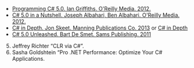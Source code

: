 - [Programming C# 5.0. Ian Griffiths. O'Reilly Media. 2012.](http://shop.oreilly.com/product/0636920024064.do)
- [C# 5.0 in a Nutshell. Joseph Albahari, Ben Albahari. O'Reilly Media. 2012.](http://shop.oreilly.com/product/0636920023951.do)
- [C# in Depth. Jon Skeet. Manning Publications Co. 2013](https://www.manning.com/books/c-sharp-in-depth-third-edition) or [C# in Depth](https://livebook.manning.com/#!/book/c-sharp-in-depth-third-edition/chapter-1/)
- [C# 5.0 Unleashed. Bart De Smet. Sams Publishing. 2011](https://www.goodreads.com/book/show/8513970-c-4-0-unleashed)
5.	Jeffrey Richter “CLR via C#”.
6.	Sasha Goldshtein “Pro .NET Performance: Optimize Your C# Applications.
